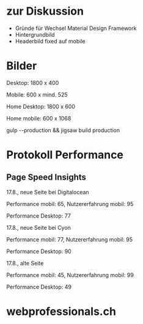 # zur Diskussion

* Gründe für Wechsel Material Design Framework
* Hintergrundbild
* Headerbild fixed auf mobile

# Bilder

Desktop: 1800 x 400

Mobile: 600 x mind. 525

Home Desktop: 1800 x 600

Home mobile: 600 x 1068


gulp --production && jigsaw build production

# Protokoll Performance

## Page Speed Insights

17.8., neue Seite bei Digitalocean

Performance mobil: 65, Nutzererfahrung mobil: 95

Performance Desktop: 77


17.8., neue Seite bei Cyon

Performance mobil: 77, Nutzererfahrung mobil: 95

Performance Desktop: 90


17.8., alte Seite

Performance mobil: 45, Nutzererfahrung mobil: 99

Performance Desktop: 49


# webprofessionals.ch
